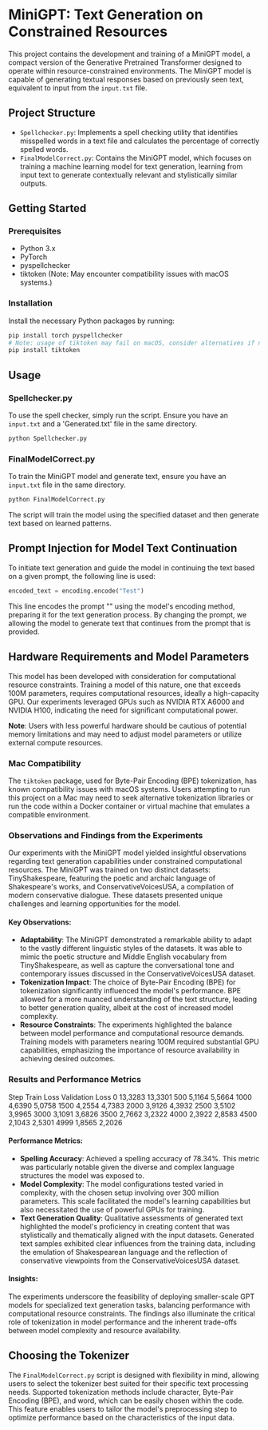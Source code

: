 
# MiniGPT: Text Generation on Constrained Resources

This project contains the development and training of a MiniGPT model, a compact version of the Generative Pretrained Transformer designed to operate within resource-constrained environments. The MiniGPT model is capable of generating textual responses based on previously seen text, equivalent to input from the `input.txt` file.

## Project Structure

- `Spellchecker.py`: Implements a spell checking utility that identifies misspelled words in a text file and calculates the percentage of correctly spelled words.
- `FinalModelCorrect.py`: Contains the MiniGPT model, which focuses on training a machine learning model for text generation, learning from input text to generate contextually relevant and stylistically similar outputs.

## Getting Started

### Prerequisites

- Python 3.x
- PyTorch
- pyspellchecker
- tiktoken (Note: May encounter compatibility issues with macOS systems.)

### Installation

Install the necessary Python packages by running:

```bash
pip install torch pyspellchecker
# Note: usage of tiktoken may fail on macOS, consider alternatives if necessary.
pip install tiktoken
```

## Usage

### Spellchecker.py

To use the spell checker, simply run the script. Ensure you have an `input.txt` and a 'Generated.txt' file in the same directory.

```bash
python Spellchecker.py
```

### FinalModelCorrect.py

To train the MiniGPT model and generate text, ensure you have an `input.txt` file in the same directory.

```bash
python FinalModelCorrect.py
```

The script will train the model using the specified dataset and then generate text based on learned patterns.

## Prompt Injection for Model Text Continuation

To initiate text generation and guide the model in continuing the text based on a given prompt, the following line is used:

```python
encoded_text = encoding.encode("Test")
```

This line encodes the prompt "" using the model's encoding method, preparing it for the text generation process. By changing the prompt, we allowing the model to generate text that continues from the prompt that is provided.

## Hardware Requirements and Model Parameters

This model has been developed with consideration for computational resource constraints. Training a model of this nature, one that exceeds 100M parameters, requires computational resources, ideally a high-capacity GPU. Our experiments leveraged GPUs such as NVIDIA RTX A6000 and NVIDIA H100, indicating the need for significant computational power.

**Note**: Users with less powerful hardware should be cautious of potential memory limitations and may need to adjust model parameters or utilize external compute resources.

### Mac Compatibility

The `tiktoken` package, used for Byte-Pair Encoding (BPE) tokenization, has known compatibility issues with macOS systems. Users attempting to run this project on a Mac may need to seek alternative tokenization libraries or run the code within a Docker container or virtual machine that emulates a compatible environment.

### Observations and Findings from the Experiments

Our experiments with the MiniGPT model yielded insightful observations regarding text generation capabilities under constrained computational resources. The MiniGPT was trained on two distinct datasets: TinyShakespeare, featuring the poetic and archaic language of Shakespeare's works, and ConservativeVoicesUSA, a compilation of modern conservative dialogue. These datasets presented unique challenges and learning opportunities for the model.

#### Key Observations:

- **Adaptability**: The MiniGPT demonstrated a remarkable ability to adapt to the vastly different linguistic styles of the datasets. It was able to mimic the poetic structure and Middle English vocabulary from TinyShakespeare, as well as capture the conversational tone and contemporary issues discussed in the ConservativeVoicesUSA dataset.
- **Tokenization Impact**: The choice of Byte-Pair Encoding (BPE) for tokenization significantly influenced the model's performance. BPE allowed for a more nuanced understanding of the text structure, leading to better generation quality, albeit at the cost of increased model complexity.
- **Resource Constraints**: The experiments highlighted the balance between model performance and computational resource demands. Training models with parameters nearing 100M required substantial GPU capabilities, emphasizing the importance of resource availability in achieving desired outcomes.

### Results and Performance Metrics


Step	Train Loss	Validation Loss
0	    13,3283	    13,3301
500	    5,1164	    5,5664
1000	4,6390	    5,0758
1500	4,2554	    4,7383
2000	3,9126	    4,3932
2500	3,5102	    3,9965
3000	3,1091	    3,6826
3500	2,7662	    3,2322
4000	2,3922	    2,8583
4500	2,1043	    2,5301
4999	1,8565	    2,2026


#### Performance Metrics:

- **Spelling Accuracy**: Achieved a spelling accuracy of 78.34%. This metric was particularly notable given the diverse and complex language structures the model was exposed to.
- **Model Complexity**: The model configurations tested varied in complexity, with the chosen setup involving over 300 million parameters. This scale facilitated the model's learning capabilities but also necessitated the use of powerful GPUs for training.
- **Text Generation Quality**: Qualitative assessments of generated text highlighted the model's proficiency in creating content that was stylistically and thematically aligned with the input datasets. Generated text samples exhibited clear influences from the training data, including the emulation of Shakespearean language and the reflection of conservative viewpoints from the ConservativeVoicesUSA dataset.

#### Insights:

The experiments underscore the feasibility of deploying smaller-scale GPT models for specialized text generation tasks, balancing performance with computational resource constraints. The findings also illuminate the critical role of tokenization in model performance and the inherent trade-offs between model complexity and resource availability.

## Choosing the Tokenizer

The `FinalModelCorrect.py` script is designed with flexibility in mind, allowing users to select the tokenizer best suited for their specific text processing needs. Supported tokenization methods include character, Byte-Pair Encoding (BPE), and word, which can be easily chosen within the code. This feature enables users to tailor the model's preprocessing step to optimize performance based on the characteristics of the input data.
